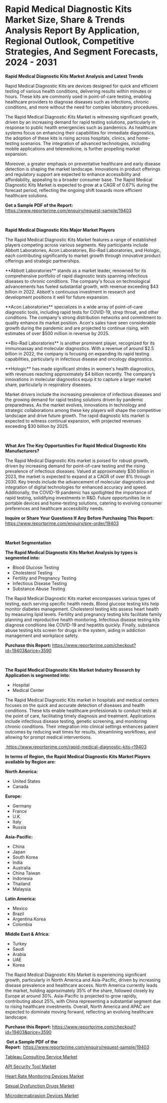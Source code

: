 <p><h1>Rapid Medical Diagnostic Kits Market Size, Share & Trends Analysis Report By Application, Regional Outlook, Competitive Strategies, And Segment Forecasts, 2024 - 2031</h1></p><p><strong>Rapid Medical Diagnostic Kits Market Analysis and Latest Trends</strong></p>
<p><p>Rapid Medical Diagnostic Kits are devices designed for quick and efficient testing of various health conditions, delivering results within minutes or hours. These kits are commonly used in point-of-care testing, enabling healthcare providers to diagnose diseases such as infections, chronic conditions, and more without the need for complex laboratory procedures.</p><p>The Rapid Medical Diagnostic Kits Market is witnessing significant growth, driven by an increasing demand for rapid testing solutions, particularly in response to public health emergencies such as pandemics. As healthcare systems focus on enhancing their capabilities for immediate diagnostics, the adoption of these kits is rising across hospitals, clinics, and home-testing scenarios. The integration of advanced technologies, including mobile applications and telemedicine, is further propelling market expansion.</p><p>Moreover, a greater emphasis on preventative healthcare and early disease detection is shaping the market landscape. Innovations in product offerings and regulatory support are expected to enhance accessibility and affordability, appealing to a broader consumer base. The Rapid Medical Diagnostic Kits Market is expected to grow at a CAGR of 0.67% during the forecast period, reflecting the ongoing shift towards more efficient healthcare solutions.</p></p>
<p><strong>Get a Sample PDF of the Report:&nbsp;</strong> <a href="https://www.reportprime.com/enquiry/request-sample/19403?utm_campaign=3&utm_medium=2&utm_source=Github&utm_content=ia&utm_term=23112024&utm_id=rapid-medical-diagnostic-kits">https://www.reportprime.com/enquiry/request-sample/19403</a></p>
<p>&nbsp;</p>
<p><strong>Rapid Medical Diagnostic Kits Major Market Players</strong></p>
<p><p>The Rapid Medical Diagnostic Kits Market features a range of established players competing across various segments. Key participants include Abbott Laboratories, Acon Laboratories, Bio-Rad Laboratories, and Hologic, each contributing significantly to market growth through innovative product offerings and strategic partnerships.</p><p>**Abbott Laboratories** stands as a market leader, renowned for its comprehensive portfolio of rapid diagnostic tests spanning infectious diseases to chronic conditions. The company's focus on technological advancements has fueled substantial growth, with revenue exceeding $43 billion in 2022. Abbott's continuous investment in research and development positions it well for future expansion.</p><p>**Acon Laboratories** specializes in a wide array of point-of-care diagnostic tools, including rapid tests for COVID-19, strep throat, and other conditions. The company's strong distribution networks and commitment to quality enhance its market position. Acon's sales have seen considerable growth during the pandemic and are projected to continue rising, with estimates of over $500 million in revenue by 2025.</p><p>**Bio-Rad Laboratories** is another prominent player, recognized for its immunoassay and molecular diagnostics. With a revenue of around $2.5 billion in 2022, the company is focusing on expanding its rapid testing capabilities, particularly in infectious disease and oncology diagnostics.</p><p>**Hologic** has made significant strides in women's health diagnostics, with revenues reaching approximately $4 billion recently. The company’s innovations in molecular diagnostics equip it to capture a larger market share, particularly in respiratory diseases.</p><p>Market drivers include the increasing prevalence of infectious diseases and the growing demand for rapid testing solutions driven by pandemic preparedness. As the market evolves, innovations in technology and strategic collaborations among these key players will shape the competitive landscape and drive future growth. The rapid diagnostic kits market is expected to witness continual expansion, with projected revenues exceeding $30 billion by 2025.</p></p>
<p>&nbsp;</p>
<p><strong>What Are The Key Opportunities For Rapid Medical Diagnostic Kits Manufacturers?</strong></p>
<p><p>The Rapid Medical Diagnostic Kits market is poised for robust growth, driven by increasing demand for point-of-care testing and the rising prevalence of infectious diseases. Valued at approximately $30 billion in 2023, the market is expected to expand at a CAGR of over 8% through 2030. Key trends include the advancement of molecular diagnostics and integration of digital technologies for enhanced accuracy and speed. Additionally, the COVID-19 pandemic has spotlighted the importance of rapid testing, solidifying investments in R&D. Future opportunities lie in portable devices and home-testing solutions, catering to evolving consumer preferences and healthcare accessibility needs.</p></p>
<p><strong>Inquire or Share Your Questions If Any Before Purchasing This Report:</strong> <a href="https://www.reportprime.com/enquiry/pre-order/19403?utm_campaign=3&utm_medium=2&utm_source=Github&utm_content=ia&utm_term=23112024&utm_id=rapid-medical-diagnostic-kits">https://www.reportprime.com/enquiry/pre-order/19403</a></p>
<p>&nbsp;</p>
<p><strong>Market Segmentation</strong></p>
<p><strong>The Rapid Medical Diagnostic Kits Market Analysis by types is segmented into:</strong></p>
<p><ul><li>Blood Glucose Testing</li><li>Cholesterol Testing</li><li>Fertility and Pregnancy Testing</li><li>Infectious Disease Testing</li><li>Substance Abuse Testing</li></ul></p>
<p><p>The Rapid Medical Diagnostic Kits market encompasses various types of testing, each serving specific health needs. Blood glucose testing kits help monitor diabetes management. Cholesterol testing kits assess heart health by measuring lipid levels. Fertility and pregnancy testing kits facilitate family planning and reproductive health monitoring. Infectious disease testing kits diagnose conditions like COVID-19 and hepatitis quickly. Finally, substance abuse testing kits screen for drugs in the system, aiding in addiction management and workplace safety.</p></p>
<p><strong>Purchase this Report:&nbsp;</strong><a href="https://www.reportprime.com/checkout?id=19403&price=3590&utm_campaign=3&utm_medium=2&utm_source=Github&utm_content=ia&utm_term=23112024&utm_id=rapid-medical-diagnostic-kits">https://www.reportprime.com/checkout?id=19403&price=3590</a></p>
<p>&nbsp;</p>
<p><strong>The Rapid Medical Diagnostic Kits Market Industry Research by Application is segmented into:</strong></p>
<p><ul><li>Hospital</li><li>Medical Center</li></ul></p>
<p><p>The Rapid Medical Diagnostic Kits market in hospitals and medical centers focuses on the quick and accurate detection of diseases and health conditions. These kits enable healthcare professionals to conduct tests at the point of care, facilitating timely diagnosis and treatment. Applications include infectious disease testing, genetic screening, and monitoring chronic conditions. Their integration into clinical settings enhances patient outcomes by reducing wait times for results, streamlining workflows, and allowing for prompt medical interventions.</p></p>
<p><a href="https://www.reportprime.com/rapid-medical-diagnostic-kits-r19403?utm_campaign=3&utm_medium=2&utm_source=Github&utm_content=ia&utm_term=23112024&utm_id=rapid-medical-diagnostic-kits">&nbsp;https://www.reportprime.com/rapid-medical-diagnostic-kits-r19403</a></p>
<p><strong>In terms of Region, the Rapid Medical Diagnostic Kits Market Players available by Region are:</strong></p>
<p>
    <p> <strong> North America: </strong>
        <ul>
            <li>United States</li>
            <li>Canada</li>
        </ul>
        </p> 
    <p> <strong> Europe: </strong>
        <ul>
            <li>Germany</li>
            <li>France</li>
            <li>U.K.</li>
            <li>Italy</li>
            <li>Russia</li>
        </ul>
        </p> 
    <p> <strong> Asia-Pacific: </strong>
        <ul>
            <li>China</li>
            <li>Japan</li>
            <li>South Korea</li>
            <li>India</li>
            <li>Australia</li>
            <li>China Taiwan</li>
            <li>Indonesia</li>
            <li>Thailand</li>
            <li>Malaysia</li>
        </ul>
        </p> 
    <p> <strong> Latin America: </strong>
        <ul>
            <li>Mexico</li>
            <li>Brazil</li>
            <li>Argentina Korea</li>
            <li>Colombia</li>
        </ul>
        </p> 
    <p> <strong> Middle East & Africa: </strong>
        <ul>
            <li>Turkey</li>
            <li>Saudi</li>
            <li>Arabia</li>
            <li>UAE</li>
            <li>Korea</li>
        </ul>
    </p>
    </p>
<p><p>The Rapid Medical Diagnostic Kits Market is experiencing significant growth, particularly in North America and Asia-Pacific, driven by increasing disease prevalence and healthcare access. North America currently leads the market, holding approximately 35% of the share, followed closely by Europe at around 30%. Asia-Pacific is projected to grow rapidly, contributing about 25%, with China representing a substantial segment due to rising healthcare investments. Overall, North America and APAC are expected to dominate moving forward, reflecting an evolving healthcare landscape.</p></p>
<p><strong>Purchase this Report: </strong><a href="https://www.reportprime.com/checkout?id=19403&price=3590&utm_campaign=3&utm_medium=2&utm_source=Github&utm_content=ia&utm_term=23112024&utm_id=rapid-medical-diagnostic-kits">https://www.reportprime.com/checkout?id=19403&price=3590</a></p>
<p>&nbsp;<strong>Get a Sample PDF of the Report:&nbsp;&nbsp;</strong><a href="https://www.reportprime.com/enquiry/request-sample/19403?utm_campaign=3&utm_medium=2&utm_source=Github&utm_content=ia&utm_term=23112024&utm_id=rapid-medical-diagnostic-kits">https://www.reportprime.com/enquiry/request-sample/19403</a></p>
<p><strong></strong></p>
<p><p><a href="https://issuu.com/reportprime-2/docs/tableau-consulting-service-market-s_5d3e7d47eab075?utm_campaign=3&utm_medium=2&utm_source=Github&utm_content=ia&utm_term=23112024&utm_id=rapid-medical-diagnostic-kits">Tableau Consulting Service Market</a></p><p><a href="https://issuu.com/reportprime-2/docs/api-security-tool-market-size-2030._27092d0ffdf567?utm_campaign=3&utm_medium=2&utm_source=Github&utm_content=ia&utm_term=23112024&utm_id=rapid-medical-diagnostic-kits">API Security Tool Market</a></p><p><a href="https://github.com/DixieGrimes/Market-Research-Report-List-1/blob/main/heart-rate-monitoring-devices-market.md?utm_campaign=3&utm_medium=2&utm_source=Github&utm_content=ia&utm_term=23112024&utm_id=rapid-medical-diagnostic-kits">Heart Rate Monitoring Devices Market</a></p><p><a href="https://www.linkedin.com/pulse/sexual-dysfunction-drugs-market-size-average-cagr-7-revenue-aqpec?utm_campaign=3&utm_medium=2&utm_source=Github&utm_content=ia&utm_term=23112024&utm_id=rapid-medical-diagnostic-kits">Sexual Dysfunction Drugs Market</a></p><p><a href="https://github.com/nathandecarvalho/Market-Research-Report-List-5/blob/main/microdermabrasion-devices-market.md?utm_campaign=3&utm_medium=2&utm_source=Github&utm_content=ia&utm_term=23112024&utm_id=rapid-medical-diagnostic-kits">Microdermabrasion Devices Market</a></p></p>